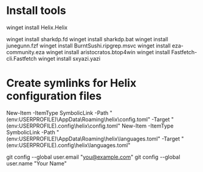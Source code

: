 # Install tools

winget install Helix.Helix

winget install sharkdp.fd
winget install sharkdp.bat
winget install junegunn.fzf 
winget install BurntSushi.ripgrep.msvc
winget install eza-community.eza 
winget install aristocratos.btop4win 
winget install Fastfetch-cli.Fastfetch
winget install sxyazi.yazi


# Create symlinks for Helix configuration files
New-Item -ItemType SymbolicLink -Path "$($env:USERPROFILE)\AppData\Roaming\helix\config.toml" -Target "$($env:USERPROFILE)\.config\helix\config.toml"
New-Item -ItemType SymbolicLink -Path "$($env:USERPROFILE)\AppData\Roaming\helix\languages.toml" -Target "$($env:USERPROFILE)\.config\helix\languages.toml"


git config --global user.email "you@example.com"
git config --global user.name "Your Name"
